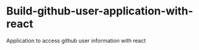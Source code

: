 # Build-github-user-application-with-react


Application to access github user information with react
